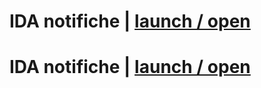 # IDA notifiche | [launch / open](http://ccristiano22/ida-inclusive-digital-assistant.io/prototipi/IDAnotifiche)

# IDA notifiche | [launch / open](http://ccristiano22/ida-inclusive-digital-assistant.io/edit/master/prototipi/IDAnotifiche)

